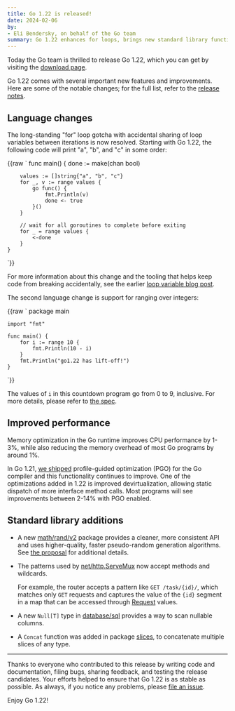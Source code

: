 ```yaml
---
title: Go 1.22 is released!
date: 2024-02-06
by:
- Eli Bendersky, on behalf of the Go team
summary: Go 1.22 enhances for loops, brings new standard library functionality and improves performance.
---
```


Today the Go team is thrilled to release Go 1.22,
which you can get by visiting the [download page](/dl/).

Go 1.22 comes with several important new features and improvements. Here are
some of the notable changes; for the full list, refer to the [release
notes](/doc/go1.22).

## Language changes

The long-standing "for" loop gotcha with accidental sharing of loop variables
between iterations is now resolved. Starting with Go 1.22, the following code
will print "a", "b", and "c" in some order:

{{raw `
	func main() {
		done := make(chan bool)

		values := []string{"a", "b", "c"}
		for _, v := range values {
			go func() {
				fmt.Println(v)
				done <- true
			}()
		}

		// wait for all goroutines to complete before exiting
		for _ = range values {
			<-done
		}
	}
`}}

For more information about this change and the tooling that helps keep code from
breaking accidentally, see the earlier [loop variable blog
post](/blog/loopvar-preview).

The second language change is support for ranging over integers:

{{raw `
	package main

	import "fmt"

	func main() {
		for i := range 10 {
			fmt.Println(10 - i)
		}
		fmt.Println("go1.22 has lift-off!")
	}
`}}

The values of `i` in this countdown program go from 0 to 9, inclusive. For more
details, please refer to [the spec](/ref/spec#For_range).

## Improved performance

Memory optimization in the Go runtime improves CPU performance by 1-3%, while
also reducing the memory overhead of most Go programs by around 1%.

In Go 1.21, [we shipped](/blog/pgo) profile-guided optimization (PGO) for the Go
compiler and this functionality continues to improve. One of the optimizations
added in 1.22 is improved devirtualization, allowing static dispatch of more
interface method calls. Most programs will see improvements between 2-14% with
PGO enabled.

## Standard library additions

- A new [math/rand/v2](/pkg/math/rand/v2) package
  provides a cleaner, more consistent API and uses higher-quality,
  faster pseudo-random generation algorithms. See
  [the proposal](/issue/61716) for additional details.
- The patterns used by [net/http.ServeMux](/pkg/net/http#ServeMux)
  now accept methods and wildcards.

  For example, the router accepts a pattern like `GET /task/{id}/`, which
  matches only `GET` requests and captures the value of the `{id}` segment
  in a map that can be accessed through [Request](/pkg/net/http#Request) values.
- A new `Null[T]` type in [database/sql](/pkg/database/sql) provides
  a way to scan nullable columns.
- A `Concat` function was added in package [slices](/pkg/slices), to
  concatenate multiple slices of any type.

---

Thanks to everyone who contributed to this release by writing code and
documentation, filing bugs, sharing feedback, and testing the release
candidates. Your efforts helped to ensure that Go 1.22 is as stable as possible.
As always, if you notice any problems, please [file an issue](/issue/new).

Enjoy Go 1.22!
